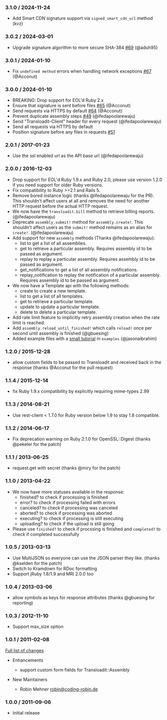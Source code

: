 ### 3.1.0 / 2024-11-24

- Add Smart CDN signature support via `signed_smart_cdn_url` method (kvz)

### 3.0.2 / 2024-03-01

- Upgrade signature algorithm to more secure SHA-384 [#69](https://github.com/transloadit/ruby-sdk/pull/69) (@aduh95)

### 3.0.1 / 2024-01-10

- Fix `undefined method` errors when handling network exceptions [#67](https://github.com/transloadit/ruby-sdk/pull/67) (@Acconut)

### 3.0.0 / 2024-01-10

- BREAKING: Drop support for EOL'd Ruby 2.x
- Ensure that signature is sent before files [#65](https://github.com/transloadit/ruby-sdk/pull/65) (@Acconut)
- Send requests via HTTPS by default [#64](https://github.com/transloadit/ruby-sdk/pull/64) (@Acconut)
- Prevent duplicate assembly steps [#49](https://github.com/transloadit/ruby-sdk/issues/27) (@ifedapoolarewaju)
- Send "Transloadit-Client" header for every request (@ifedapoolarewaju)
- Send all requests via HTTPS by default
- Position signature before any files in requests [#51](https://github.com/transloadit/ruby-sdk/issues/51)

### 2.0.1 / 2017-01-23

- Use the ssl enabled url as the API base url (@ifedapoolarewaju)

### 2.0.0 / 2016-12-03

- Drop support for EOL'd Ruby 1.9.x and Ruby 2.0, please use version 1.2.0 if you need support for older
  Ruby versions.
- Fix compatibility to Ruby >=2.1 and Rails 5.
- Remove bored instance logic (thanks @ifedapoolarewaju for the PR). This shouldn't affect users at all and removes
  the need for another HTTP request before the actual HTTP request.
- We now have the `transloadit.bill` method to retrieve billing reports. (@ifedapoolarewaju)
- Deprecate `assembly.submit!` method for `assembly.create!`. This shouldn't affect users as the `submit!` method remains
  as an alias for `create!`. (@ifedapoolarewaju)
- Add support for new `assembly` methods (Thanks @ifedapoolarewaju):
  - list to get a list of all assemblies.
  - get to retrieve a particular assembly. Requires assembly id to be passed as argument.
  - replay to replay a particular assembly. Requires assembly id to be passed as argument.
  - get_notifications to get a list of all assembly notifications.
  - replay_notification to replay the notification of a particular assembly. Requires assembly id to be passed as argument.
- We now have a Template api with the following methods:
  - create to create a new template.
  - list to get a list of all templates.
  - get to retrieve a particular template.
  - update to update a particular template.
  - delete to delete a particular template.
- Add rate limit feature to implicitly retry assembly creation when the rate limit is reached.
- Add `assembly.reload_until_finished!` which calls `reload!` once per second until assembly is finished (@gbuesing)
- Added example files with a [small tutorial](examples/README.md) in `examples` (@jasonaibrahim)

### 1.2.0 / 2015-12-28

- allow custom fields to be passed to Transloadit and received back in the response (thanks @Acconut for the pull request)

### 1.1.4 / 2015-12-14

- fix Ruby 1.9.x compatibility by explicitly requiring mime-types 2.99

### 1.1.3 / 2014-08-21

- Use rest-client < 1.7.0 for Ruby version below 1.9 to stay 1.8 compatible.

### 1.1.2 / 2014-06-17

- Fix deprecation warning on Ruby 2.1.0 for OpenSSL::Digest (thanks @pekeler for the patch)

### 1.1.1 / 2013-06-25

- request.get with secret (thanks @miry for the patch)

### 1.1.0 / 2013-04-22

- We now have more statuses available in the response:
  - finished? to check if processing is finished
  - error? to check if processing failed with errors
  - canceled? to check if processing was canceled
  - aborted? to check if processing was aborted
  - executing? to check if processing is still executing
  - uploading? to check if the upload is still going
- Please use `finished?` to check if procssing is finished and `completed?` to
  check if completed successfully

### 1.0.5 / 2013-03-13

- Use MultiJSON so everyone can use the JSON parser they like. (thanks @kselden for the patch)
- Switch to Kramdown for RDoc formatting
- Support jRuby 1.8/1.9 and MRI 2.0.0 too

### 1.0.4 / 2013-03-06

- allow symbols as keys for response attributes (thanks @gbuesing for reporting)

### 1.0.3 / 2012-11-10

- Support max_size option

### 1.0.1 / 2011-02-08

[Full list of changes](https://github.com/transloadit/ruby-sdk/compare/v1.0.0...v1.0.1)

- Enhancements

  - support custom form fields for Transloadit::Assembly

- New Maintainers
  - Robin Mehner <robin@coding-robin.de>

### 1.0.0 / 2011-09-06

- Initial release
